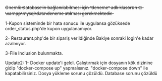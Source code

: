 Ö̶n̶e̶m̶l̶i̶:̶ ̶D̶a̶t̶a̶b̶a̶s̶e̶'̶i̶n̶ ̶b̶a̶ğ̶l̶a̶n̶ı̶l̶a̶b̶i̶l̶m̶e̶s̶i̶ ̶i̶ç̶i̶n̶ ̶"̶d̶e̶n̶e̶m̶e̶"̶ ̶a̶d̶l̶ı̶ ̶k̶l̶a̶s̶ö̶r̶ü̶n̶ ̶C̶:̶\̶x̶a̶m̶p̶p̶\̶m̶y̶s̶q̶l̶\̶d̶a̶t̶a̶\̶d̶e̶n̶e̶m̶e̶ ̶a̶t̶ı̶l̶m̶a̶s̶ı̶ ̶g̶e̶r̶e̶k̶m̶e̶k̶t̶e̶d̶i̶r̶.̶

1-Kupon sisteminde bir hata sonucu ile uygulansa gözüksede order_status.php'de kupon uygulanamıyor.

2- Restaurant.php'de bir sipariş verildiğinde Bakiye sonraki login'e kadar azalmıyor.

3-File Inclusion bulunmakta.


Update2:
1- Docker update'i geldi. 
    Çalıştırmak için dosyanın kök dizinine gidip "docker-compose up" yapmalısınız. "docker-compose down" ile kapatabilirsiniz.
    Dosya yükleme sorunu çözüldü.
    Database sorunu çözüldü